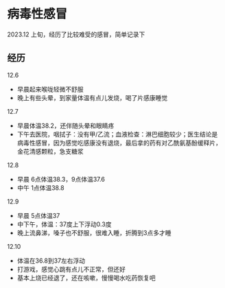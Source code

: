 # 病毒性感冒

2023.12 上旬，经历了比较难受的感冒，简单记录下

## 经历

12.6

- 早晨起来喉咙轻微不舒服
- 晚上有些头晕，到家量体温有点儿发烧，喝了片感康睡觉

12.7

- 早晨体温38.2，还伴随头晕和眼睛疼
- 下午去医院，咽拭子：没有甲/乙流；血液检查：淋巴细胞较少；医生结论是 病毒性感冒，因为感觉吃感康没有退烧，最后拿的药有对乙酰氨基酚缓释片，金花清感颗粒，急支糖浆


12.8

- 早晨 6点体温38.3，9点体温37.6
- 中午 1点体温38.8

12.9 

- 早晨 5点体温37
- 中下午，体温：37度上下浮动0.3度
- 晚上流鼻涕，嗓子也不舒服，很难入睡，折腾到3点多才睡

12.10

- 体温在36.8到37左右浮动
- 打游戏，感觉心跳有点儿不正常，但还好
- 基本上烧已经退了，还在咳嗽，慢慢喝水吃药恢复吧